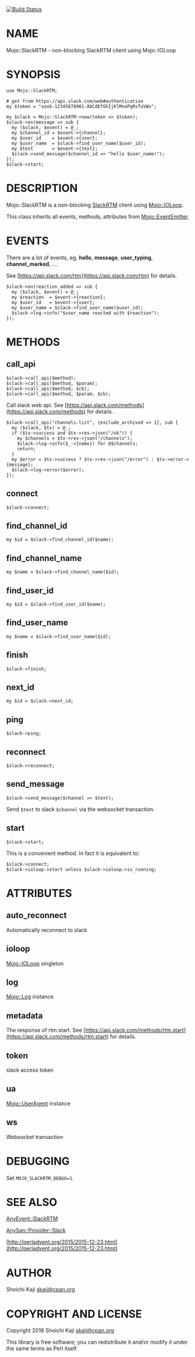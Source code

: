 [![Build Status](https://travis-ci.org/skaji/Mojo-SlackRTM.svg?branch=master)](https://travis-ci.org/skaji/Mojo-SlackRTM)

# NAME

Mojo::SlackRTM - non-blocking SlackRTM client using Mojo::IOLoop

# SYNOPSIS

    use Mojo::SlackRTM;

    # get from https://api.slack.com/web#authentication
    my $token = "xoxb-12345678901-AbCdEfGhIjKlMnoPqRsTuVWx";

    my $slack = Mojo::SlackRTM->new(token => $token);
    $slack->on(message => sub {
      my ($slack, $event) = @_;
      my $channel_id = $event->{channel};
      my $user_id    = $event->{user};
      my $user_name  = $slack->find_user_name($user_id);
      my $text       = $event->{text};
      $slack->send_message($channel_id => "hello $user_name!");
    });
    $slack->start;

# DESCRIPTION

Mojo::SlackRTM is a non-blocking [SlackRTM](https://api.slack.com/rtm) client using [Mojo::IOLoop](https://metacpan.org/pod/Mojo::IOLoop).

This class inherits all events, methods, attributes from [Mojo::EventEmitter](https://metacpan.org/pod/Mojo::EventEmitter).

# EVENTS

There are a lot of events, eg, **hello**, **message**, **user\_typing**, **channel\_marked**, ....

See [https://api.slack.com/rtm](https://api.slack.com/rtm) for details.

    $slack->on(reaction_added => sub {
      my ($slack, $event) = @_;
      my $reaction  = $event->{reaction};
      my $user_id   = $event->{user};
      my $user_name = $slack->find_user_name($user_id);
      $slack->log->info("$user_name reacted with $reaction");
    });

# METHODS

## call\_api

    $slack->call_api($method);
    $slack->call_api($method, $param);
    $slack->call_api($method, $cb);
    $slack->call_api($method, $param, $cb);

Call slack web api. See [https://api.slack.com/methods](https://api.slack.com/methods) for details.

    $slack->call_api("channels.list", {exclude_archived => 1}, sub {
      my ($slack, $tx) = @_;
      if ($tx->success and $tx->res->json("/ok")) {
        my $channels = $tx->res->json("/channels");
        $slack->log->info($_->{name}) for @$channels;
        return;
      }
      my $error = $tx->success ? $tx->res->json("/error") : $tx->error->{message};
      $slack->log->error($error);
    });

## connect

    $slack->connect;

## find\_channel\_id

    my $id = $slack->find_channel_id($name);

## find\_channel\_name

    my $name = $slack->find_channel_name($id);

## find\_user\_id

    my $id = $slack->find_user_id($name);

## find\_user\_name

    my $name = $slack->find_user_name($id);

## finish

    $slack->finish;

## next\_id

    my $id = $slack->next_id;

## ping

    $slack->ping;

## reconnect

    $slack->reconnect;

## send\_message

    $slack->send_message($channel => $text);

Send `$text` to slack `$channel` via the websocket transaction.

## start

    $slack->start;

This is a convenient method. In fact it is equivalent to:

    $slack->connect;
    $slack->ioloop->start unless $slack->ioloop->is_running;

# ATTRIBUTES

## auto\_reconnect

Automatically reconnect to slack

## ioloop

[Mojo::IOLoop](https://metacpan.org/pod/Mojo::IOLoop) singleton

## log

[Mojo::Log](https://metacpan.org/pod/Mojo::Log) instance

## metadata

The response of rtm.start. See [https://api.slack.com/methods/rtm.start](https://api.slack.com/methods/rtm.start) for details.

## token

slack access token

## ua

[Mojo::UserAgent](https://metacpan.org/pod/Mojo::UserAgent) instance

## ws

Websocket transaction

# DEBUGGING

Set `MOJO_SLACKRTM_DEBUG=1`.

# SEE ALSO

[AnyEvent::SlackRTM](https://metacpan.org/pod/AnyEvent::SlackRTM)

[AnySan::Provider::Slack](https://metacpan.org/pod/AnySan::Provider::Slack)

[http://perladvent.org/2015/2015-12-23.html](http://perladvent.org/2015/2015-12-23.html)

# AUTHOR

Shoichi Kaji <skaji@cpan.org>

# COPYRIGHT AND LICENSE

Copyright 2016 Shoichi Kaji <skaji@cpan.org>

This library is free software; you can redistribute it and/or modify
it under the same terms as Perl itself.
